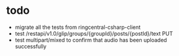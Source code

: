 # todo

- migrate all the tests from ringcentral-csharp-client
- test /restapi/v1.0/glip/groups/{groupId}/posts/{postId}/text PUT
- test multipart/mixed to confirm that audio has been uploaded successfully
